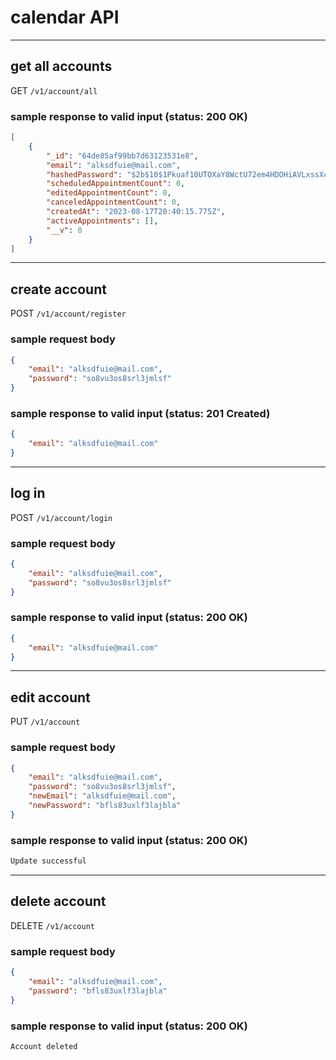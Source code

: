 # calendar API

----------------------------------------

## get all accounts

GET `/v1/account/all`

### sample response to valid input (status: 200 OK)

```json
[
    {
        "_id": "64de85af99bb7d63123531e8",
        "email": "alksdfuie@mail.com",
        "hashedPassword": "$2b$10$1Pkuaf10UTOXaY8WctU72em4HDOHiAVLxssXc2iqIEz0BbWEE/g5q",
        "scheduledAppointmentCount": 0,
        "editedAppointmentCount": 0,
        "canceledAppointmentCount": 0,
        "createdAt": "2023-08-17T20:40:15.775Z",
        "activeAppointments": [],
        "__v": 0
    }
]
```

----------------------------------------

## create account

POST `/v1/account/register`

### sample request body

```json
{
    "email": "alksdfuie@mail.com",
    "password": "so8vu3os8srl3jmlsf"
}
```

### sample response to valid input (status: 201 Created)

```json
{
    "email": "alksdfuie@mail.com"
}
```

----------------------------------------

## log in

POST `/v1/account/login`

### sample request body

```json
{
    "email": "alksdfuie@mail.com",
    "password": "so8vu3os8srl3jmlsf"
}
```

### sample response to valid input (status: 200 OK)

```json
{
    "email": "alksdfuie@mail.com"
}
```

----------------------------------------

## edit account

PUT `/v1/account`

### sample request body

```json
{
    "email": "alksdfuie@mail.com",
    "password": "so8vu3os8srl3jmlsf",
    "newEmail": "alksdfuie@mail.com",
    "newPassword": "bfls83uxlf3lajbla"
}
```

### sample response to valid input (status: 200 OK)

```html
Update successful
```

----------------------------------------

## delete account

DELETE `/v1/account`

### sample request body

```json
{
    "email": "alksdfuie@mail.com",
    "password": "bfls83uxlf3lajbla"
}
```

### sample response to valid input (status: 200 OK)

```html
Account deleted
```

